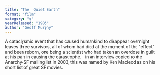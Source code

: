 ```yaml
---
title: "The  Quiet Earth"
format: "film"
category: "q"
yearReleased: "1985"
author: "Geoff Murphy"
---
```

 A cataclysmic event that has caused humankind to disappear overnight leaves  three survivors, all of whom had died at the moment of the "effect" and been  reborn, one being a scientist who had taken an overdose in guilt at his part in  causing the catastrophe.
  
 In an interview copied to the Anarchy-SF mailing list in  2003,  this was named by Ken Macleod as on his short list of great SF movies.